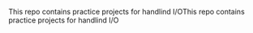This repo contains practice projects for handlind I/OThis repo contains practice projects for handlind I/O
